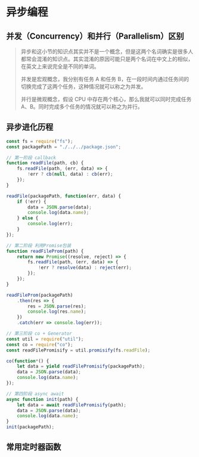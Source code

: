 # 异步编程

## 并发（Concurrency）和并行（Parallelism）区别

> 异步和这小节的知识点其实并不是一个概念，但是这两个名词确实是很多人都常会混淆的知识点。其实混淆的原因可能只是两个名词在中文上的相似，在英文上来说完全是不同的单词。
>
> 并发是宏观概念，我分别有任务 A 和任务 B，在一段时间内通过任务间的切换完成了这两个任务，这种情况就可以称之为并发。
>
> 并行是微观概念，假设 CPU 中存在两个核心，那么我就可以同时完成任务 A、B。同时完成多个任务的情况就可以称之为并行。

## 异步进化历程

```javascript
const fs = require("fs");
const packagePath = "./../../package.json";

// 第一阶段 callback
function readFile(path, cb) {
    fs.readFile(path, (err, data) => {
        !err ? cb(null, data) : cb(err);
    });
}

readFile(packagePath, function(err, data) {
    if (!err) {
        data = JSON.parse(data);
        console.log(data.name);
    } else {
        console.log(err);
    }
});

// 第二阶段 利用Promise包装
function readFileProm(path) {
    return new Promise((resolve, reject) => {
        fs.readFile(path, (err, data) => {
            !err ? resolve(data) : reject(err);
        });
    });
}

readFileProm(packagePath)
    .then(res => {
        res = JSON.parse(res);
        console.log(res.name);
    })
    .catch(err => console.log(err));

// 第三阶段 co + Generator
const util = require("util");
const co = require("co");
const readFilePromisify = util.promisify(fs.readFile);

co(function*() {
    let data = yield readFilePromisify(packagePath);
    data = JSON.parse(data);
    console.log(data.name);
});

// 第四阶段 async await
async function init(path) {
    let data = await readFilePromisify(path);
    data = JSON.parse(data);
    console.log(data.name);
}
init(packagePath);
```

## 常用定时器函数
